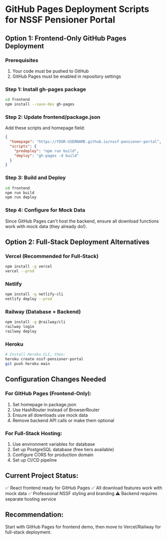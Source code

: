 # GitHub Pages Deployment Scripts for NSSF Pensioner Portal

## Option 1: Frontend-Only GitHub Pages Deployment

### Prerequisites

1. Your code must be pushed to GitHub
2. GitHub Pages must be enabled in repository settings

### Step 1: Install gh-pages package

```bash
cd frontend
npm install --save-dev gh-pages
```

### Step 2: Update frontend/package.json

Add these scripts and homepage field:

```json
{
  "homepage": "https://YOUR-USERNAME.github.io/nssf-pensioner-portal",
  "scripts": {
    "predeploy": "npm run build",
    "deploy": "gh-pages -d build"
  }
}
```

### Step 3: Build and Deploy

```bash
cd frontend
npm run build
npm run deploy
```

### Step 4: Configure for Mock Data

Since GitHub Pages can't host the backend, ensure all download functions work with mock data (they already do!).

## Option 2: Full-Stack Deployment Alternatives

### Vercel (Recommended for Full-Stack)

```bash
npm install -g vercel
vercel --prod
```

### Netlify

```bash
npm install -g netlify-cli
netlify deploy --prod
```

### Railway (Database + Backend)

```bash
npm install -g @railway/cli
railway login
railway deploy
```

### Heroku

```bash
# Install Heroku CLI, then:
heroku create nssf-pensioner-portal
git push heroku main
```

## Configuration Changes Needed

### For GitHub Pages (Frontend-Only):

1. Set homepage in package.json
2. Use HashRouter instead of BrowserRouter
3. Ensure all downloads use mock data
4. Remove backend API calls or make them optional

### For Full-Stack Hosting:

1. Use environment variables for database
2. Set up PostgreSQL database (free tiers available)
3. Configure CORS for production domain
4. Set up CI/CD pipeline

## Current Project Status:

✅ React frontend ready for GitHub Pages
✅ All download features work with mock data
✅ Professional NSSF styling and branding
⚠️ Backend requires separate hosting service

## Recommendation:

Start with GitHub Pages for frontend demo, then move to Vercel/Railway for full-stack deployment.
